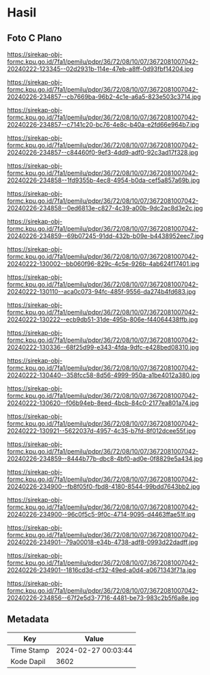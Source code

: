 # Hasil

## Foto C Plano

https://sirekap-obj-formc.kpu.go.id/7fa1/pemilu/pdpr/36/72/08/10/07/3672081007042-20240222-123345--02d2931b-114e-47eb-a8ff-0d93fbf14204.jpg

https://sirekap-obj-formc.kpu.go.id/7fa1/pemilu/pdpr/36/72/08/10/07/3672081007042-20240226-234857--cb7669ba-96b2-4c1e-a6a5-823e503c3714.jpg

https://sirekap-obj-formc.kpu.go.id/7fa1/pemilu/pdpr/36/72/08/10/07/3672081007042-20240226-234857--c7141c20-bc76-4e8c-b40a-e2fd66e964b7.jpg

https://sirekap-obj-formc.kpu.go.id/7fa1/pemilu/pdpr/36/72/08/10/07/3672081007042-20240226-234857--c84460f0-9ef3-4dd9-adf0-92c3ad17f328.jpg

https://sirekap-obj-formc.kpu.go.id/7fa1/pemilu/pdpr/36/72/08/10/07/3672081007042-20240226-234858--1fd9355b-4ec8-4954-b0da-cef5a857a69b.jpg

https://sirekap-obj-formc.kpu.go.id/7fa1/pemilu/pdpr/36/72/08/10/07/3672081007042-20240226-234858--0ed6813e-c827-4c39-a00b-9dc2ac8d3e2c.jpg

https://sirekap-obj-formc.kpu.go.id/7fa1/pemilu/pdpr/36/72/08/10/07/3672081007042-20240226-234859--69b07245-91dd-432b-b09e-b4438952eec7.jpg

https://sirekap-obj-formc.kpu.go.id/7fa1/pemilu/pdpr/36/72/08/10/07/3672081007042-20240222-130002--bb060f96-829c-4c5e-926b-4ab624f17401.jpg

https://sirekap-obj-formc.kpu.go.id/7fa1/pemilu/pdpr/36/72/08/10/07/3672081007042-20240222-130110--aca0c073-94fc-485f-9556-da274b4fd683.jpg

https://sirekap-obj-formc.kpu.go.id/7fa1/pemilu/pdpr/36/72/08/10/07/3672081007042-20240222-130222--ecb9db51-31de-495b-806e-f44064438ffb.jpg

https://sirekap-obj-formc.kpu.go.id/7fa1/pemilu/pdpr/36/72/08/10/07/3672081007042-20240222-130336--68f25d99-e343-4fda-9dfc-e428bed08310.jpg

https://sirekap-obj-formc.kpu.go.id/7fa1/pemilu/pdpr/36/72/08/10/07/3672081007042-20240222-130440--358fcc58-8d56-4999-950a-a1be4012a380.jpg

https://sirekap-obj-formc.kpu.go.id/7fa1/pemilu/pdpr/36/72/08/10/07/3672081007042-20240222-130620--f06b94eb-8eed-4bcb-84c0-2177ea801a74.jpg

https://sirekap-obj-formc.kpu.go.id/7fa1/pemilu/pdpr/36/72/08/10/07/3672081007042-20240222-130921--5622037d-4957-4c35-b7fd-8f012dcee55f.jpg

https://sirekap-obj-formc.kpu.go.id/7fa1/pemilu/pdpr/36/72/08/10/07/3672081007042-20240226-234859--8444b77b-dbc8-4bf0-ad0e-0f8829e5a434.jpg

https://sirekap-obj-formc.kpu.go.id/7fa1/pemilu/pdpr/36/72/08/10/07/3672081007042-20240226-234900--fb8f05f0-fbd8-4180-8544-99bdd7643bb2.jpg

https://sirekap-obj-formc.kpu.go.id/7fa1/pemilu/pdpr/36/72/08/10/07/3672081007042-20240226-234900--96c0f5c5-9f0c-4714-9095-d4463ffae51f.jpg

https://sirekap-obj-formc.kpu.go.id/7fa1/pemilu/pdpr/36/72/08/10/07/3672081007042-20240226-234901--79a00018-e34b-4738-adf8-0993d22dadff.jpg

https://sirekap-obj-formc.kpu.go.id/7fa1/pemilu/pdpr/36/72/08/10/07/3672081007042-20240226-234901--1816cd3d-cf32-49ed-a0d4-a0671343f71a.jpg

https://sirekap-obj-formc.kpu.go.id/7fa1/pemilu/pdpr/36/72/08/10/07/3672081007042-20240226-234856--67f2e5d3-7716-4481-be73-983c2b5f6a8e.jpg


## Metadata

| Key        | Value               |
| ---------- | ------------------- |
| Time Stamp | 2024-02-27 00:03:44 |
| Kode Dapil | 3602                |



